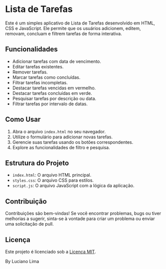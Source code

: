 # Lista de Tarefas

Este é um simples aplicativo de Lista de Tarefas desenvolvido em HTML, CSS e JavaScript. Ele permite que os usuários adicionem, editem, removam, concluam e filtrem tarefas de forma interativa.

## Funcionalidades

- Adicionar tarefas com data de vencimento.
- Editar tarefas existentes.
- Remover tarefas.
- Marcar tarefas como concluídas.
- Filtrar tarefas incompletas.
- Destacar tarefas vencidas em vermelho.
- Destacar tarefas concluídas em verde.
- Pesquisar tarefas por descrição ou data.
- Filtrar tarefas por intervalo de datas.

## Como Usar

1. Abra o arquivo `index.html` no seu navegador.
2. Utilize o formulário para adicionar novas tarefas.
3. Gerencie suas tarefas usando os botões correspondentes.
4. Explore as funcionalidades de filtro e pesquisa.

## Estrutura do Projeto

- `index.html`: O arquivo HTML principal.
- `styles.css`: O arquivo CSS para estilos.
- `script.js`: O arquivo JavaScript com a lógica da aplicação.

## Contribuição

Contribuições são bem-vindas! Se você encontrar problemas, bugs ou tiver melhorias a sugerir, sinta-se à vontade para criar um problema ou enviar uma solicitação de pull.

## Licença

Este projeto é licenciado sob a [Licença MIT](LICENSE).

By Luciano Lima